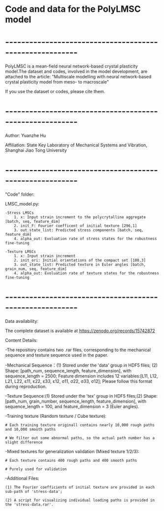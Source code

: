 # Code and data for the PolyLMSC model
#  --------------------------------------------------------
PolyLMSC is a mean-field neural network-based crystal plasticity model.The dataset and codes, involved in the model development, are attached to the article:
"Multiscale modelling with neural network-based crystal plasticity model from meso- to macroscale"

If you use the dataset or codes, please cite them.
#  --------------------------------------------------------
Author: Yuanzhe Hu

Affiliation: State Key Laboratory of Mechanical Systems and Vibration, Shanghai Jiao Tong University
#  --------------------------------------------------------
"Code" folder:

LMSC_model.py:

	-Stress LMSCs
		1. x: Input strain increment to the polycrytalline aggregate [batch, seq, feature_dim]
		2. init_F: Fourier coefficent of initial texture [296,1] 
		3. out_state_list: Predicted stress components [batch, seq, feature_dim]
		4. alpha_out: Evoluation rate of stress states for the robustness fine-tuning

  	-Texture LMSCs
		1. x: Input strain increment
		2. init_ori: Initial orientations of the compact set [100,3]
  		3. out_state_list: Predicted texture in Euler angles [batch, grain_num, seq, feature_dim]
		4. alpha_out: Evoluation rate of texture states for the robustness fine-tuning
#  --------------------------------------------------------
Data availability:

The complete dataset is available at https://zenodo.org/records/15742872

Content Details:

-The repository contains two .rar files, corresponding to the mechanical sequence and texture sequence used in the paper.

-Mechanical Sequence：(1) Stored under the 'data' group in HDF5 files; (2) Shape: [path_num, sequence_length, feature_dimension], with sequence_length = 2500; Feature dimension includes 12 variables:[L11, L12, L21, L22, ε11, ε22, ε33, ε12, σ11, σ22, σ33, σ12]; Please follow this format during reproduction.

-Texture Sequence:(1) Stored under the 'tex' group in HDF5 files;(2) Shape: [path_num, grain_number, sequence_length, feature_dimension], with sequence_length = 100, and feature_dimension = 3 (Euler angles).

-Training texture (Random texture / Cube texture):
 
	# Each training texture originall contains nearly 10,000 rough paths and 10,000 smooth paths
 
	# We filter out some abnormal paths, so the actual path number has a slight difference
 
		
-Mixed textures for generalization validation (Mixed texture 1/2/3):
 
	# Each texture contains 400 rough paths and 400 smooth paths
 
	# Purely used for validation

-Additional Files: 

	(1) The Fourier coefficients of initial texture are provided in each sub-path of 'stress-data'; 
 
 	(2) A script for visualizing individual loading paths is provided in the 'stress-data.rar'.
